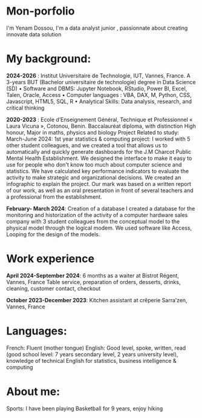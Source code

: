 # Mon-porfolio

I'm Yenam Dossou, I'm a data analyst junior , passionnate about creating innovate data solution


# My background:

**2024-2026** : Institut Universitaire de Technologie, IUT, Vannes, France.
A 3-years BUT (Bachelor universitaire de technologie) degree in Data Science (SD)
•	Software and DBMS: Jupyter Notebook, RStudio, Power BI, Excel, Talen, Oracle, Access 
•	Computer languages : VBA, DAX, M, Python, CSS, Javascript, HTML5, SQL, R
•	Analytical Skills: Data analysis, research, and critical thinking 

**2020-2023** : Ecole d’Enseignement Général, Technique et Professionnel « Laura Vicuna », Cotonou, Benin.
Baccalauréat diploma, with distinction High honour, Major in maths, physics and biology 
Project Related to study:
March-June 2024: 1st year statistics & computing project:
I worked with 5 other student colleagues, and we created a tool that allows us to automatically and quickly generate dashboards for the J.M Charcot Public Mental Health Establishment. We designed the interface to make it easy to use for people who don't know too much about computer science and statistics. We have calculated key performance indicators to evaluate the activity to make strategic and organizational decisions.
We created an infographic to explain the project. Our mark was based on a written report of our work, as well as an oral presentation in front of several teachers and a professional from the establishment.

**February- March 2024**: Creation of a database
I created a database for the monitoring and historization of the activity of a computer hardware sales company with 3 student colleagues from the conceptual model to the physical model through the logical modem. We used software like Access, Looping for the design of the models.

# Work experience 
**April 2024-September 2024**: 6 months as a waiter at Bistrot Régent, Vannes, France
Table service, preparation of orders, desserts, drinks, cleaning, customer contact, checkout  

**October 2023-December 2023**: Kitchen assistant at crêperie Sarra’zen, Vannes, France

# Languages:
French: Fluent (mother tongue)
English: Good level, spoke, written, read (good school level: 7 years secondary level, 2 years university level), knowledge of technical English for statistics, business intelligence & computing

# About me:
Sports: I have been playing Basketball for 9 years, enjoy hiking
